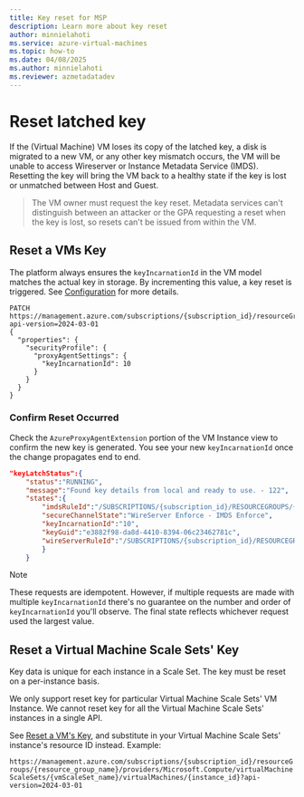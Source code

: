 ```yaml
---
title: Key reset for MSP
description: Learn more about key reset
author: minnielahoti
ms.service: azure-virtual-machines
ms.topic: how-to
ms.date: 04/08/2025
ms.author: minnielahoti
ms.reviewer: azmetadatadev
---
```


# Reset latched key
If the (Virtual Machine) VM loses its copy of the latched key, a disk is migrated to a new VM, or any other key mismatch occurs, the VM will be unable to access Wireserver or Instance Metadata Service (IMDS). Resetting the key will bring the VM back to a healthy state if the key is lost or unmatched between Host and Guest.

> The VM owner must request the key reset. Metadata services can't distinguish between an attacker or the GPA requesting a reset when the key is lost, so resets can't be issued from within the VM.

## Reset a VMs Key

The platform always ensures the `keyIncarnationId` in the VM model matches the actual key in storage. By incrementing this value, a key reset is triggered. See [Configuration](../configuration.md) for more details.

```http
PATCH https://management.azure.com/subscriptions/{subscription_id}/resourceGroups/{resource_group_name}/providers/Microsoft.Compute/virtualMachines/{virtualMachine_Name}?api-version=2024-03-01
{
  "properties": {
    "securityProfile": {
      "proxyAgentSettings": {
        "keyIncarnationId": 10
      }
    }
  }
}
```

### Confirm Reset Occurred
Check the `AzureProxyAgentExtension` portion of the VM Instance view to confirm the new key is generated. You see your new `keyIncarnationId` once the change propagates end to end.

```json
"keyLatchStatus":{
    "status":"RUNNING",
    "message":"Found key details from local and ready to use. - 122",
    "states":{
        "imdsRuleId":"/SUBSCRIPTIONS/{subscription_id}/RESOURCEGROUPS/{resource_group}/PROVIDERS/MICROSOFT.COMPUTE/GALLERIES/GALLERYXX/INVMACCESSCONTROLPROFILES/WINDOWSIMDS/VERSIONS/{data_version}",
        "secureChannelState":"WireServer Enforce - IMDS Enforce",
        "keyIncarnationId":"10",
        "keyGuid":"e3882f98-da8d-4410-8394-06c23462781c",
        "wireServerRuleId":"/SUBSCRIPTIONS/{subscription_id}/RESOURCEGROUPS/{resource_group}/PROVIDERS/MICROSOFT.COMPUTE/GALLERIES/GALLERYXX/INVMACCESSCONTROLPROFILES/WINDOWSWIRESERVER/VERSIONS/{data_version}"
        }
    }
```

> [!NOTE]
> These requests are idempotent. However, if multiple requests are made with multiple `keyIncarnationId` there's no guarantee on the number and order of `keyIncarnationId` you'll  observe. The final state reflects whichever request used the largest value.

## Reset a Virtual Machine Scale Sets' Key

Key data is unique for each instance in a Scale Set. The key must be reset on a per-instance basis.

We only support reset key for particular Virtual Machine Scale Sets' VM Instance. We cannot reset key for all the Virtual Machine Scale Sets' instances in a single API.

See [Reset a VM's Key](#reset-a-vms-key), and substitute in your Virtual Machine Scale Sets' instance's resource ID instead. Example:

`https://management.azure.com/subscriptions/{subscription_id}/resourceGroups/{resource_group_name}/providers/Microsoft.Compute/virtualMachineScaleSets/{vmScaleSet_name}/virtualMachines/{instance_id}?api-version=2024-03-01`
